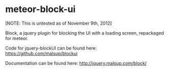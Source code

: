 meteor-block-ui
===============

\[NOTE: This is untested as of November 9th, 2012\]

Block, a jquery plugin for blocking the UI with a loading screen, repackaged for meteor.

Code for jquery-blockUI can be found here: https://github.com/malsup/blockui

Documentation can be found here: http://jquery.malsup.com/block/